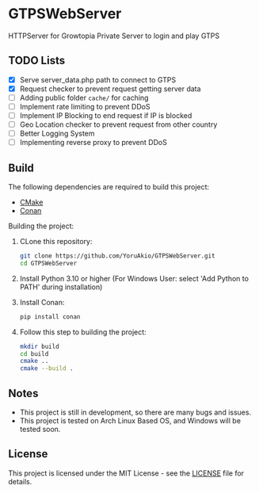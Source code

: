 # GTPSWebServer

HTTPServer for Growtopia Private Server to login and play GTPS

## TODO Lists

- [x] Serve server_data.php path to connect to GTPS
- [x] Request checker to prevent request getting server data
- [ ] Adding public folder `cache/` for caching
- [ ] Implement rate limiting to prevent DDoS
- [ ] Implement IP Blocking to end request if IP is blocked
- [ ] Geo Location checker to prevent request from other country
- [ ] Better Logging System
- [ ] Implementing reverse proxy to prevent DDoS

## Build

The following dependencies are required to build this project:

- [CMake](https://cmake.org/)
- [Conan](https://conan.io/)

Building the project:

1. CLone this repository:

    ```bash
    git clone https://github.com/YoruAkio/GTPSWebServer.git
    cd GTPSWebServer
    ```

2. Install Python 3.10 or higher (For Windows User: select 'Add Python to PATH' during installation)
3. Install Conan:

    ```bash
    pip install conan
    ```

4. Follow this step to building the project:

    ```bash
    mkdir build
    cd build
    cmake ..
    cmake --build .
    ```

## Notes

- This project is still in development, so there are many bugs and issues.
- This project is tested on Arch Linux Based OS, and Windows will be tested soon.

## License

This project is licensed under the MIT License - see the [LICENSE](LICENSE) file for details.
